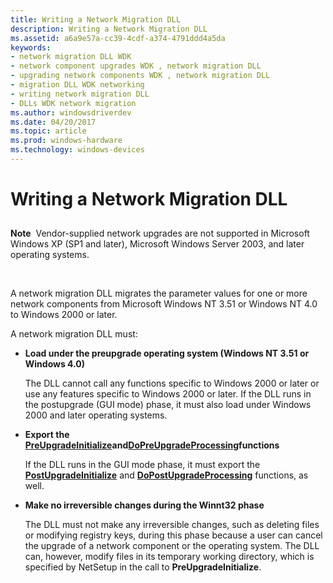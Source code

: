 ```yaml
---
title: Writing a Network Migration DLL
description: Writing a Network Migration DLL
ms.assetid: a6a9e57a-cc39-4cdf-a374-4791ddd4a5da
keywords:
- network migration DLL WDK
- network component upgrades WDK , network migration DLL
- upgrading network components WDK , network migration DLL
- migration DLL WDK networking
- writing network migration DLL
- DLLs WDK network migration
ms.author: windowsdriverdev
ms.date: 04/20/2017
ms.topic: article
ms.prod: windows-hardware
ms.technology: windows-devices
---
```


# Writing a Network Migration DLL


## <a href="" id="ddk-writing-a-network-migration-dll-ng"></a>


**Note**  Vendor-supplied network upgrades are not supported in Microsoft Windows XP (SP1 and later), Microsoft Windows Server 2003, and later operating systems.

 

A network migration DLL migrates the parameter values for one or more network components from Microsoft Windows NT 3.51 or Windows NT 4.0 to Windows 2000 or later.

A network migration DLL must:

-   **Load under the preupgrade operating system (Windows NT 3.51 or Windows 4.0)**

    The DLL cannot call any functions specific to Windows 2000 or later or use any features specific to Windows 2000 or later. If the DLL runs in the postupgrade (GUI mode) phase, it must also load under Windows 2000 and later operating systems.

-   **Export the** [**PreUpgradeInitialize**](https://msdn.microsoft.com/library/windows/hardware/ff562439)**and**[**DoPreUpgradeProcessing**](https://msdn.microsoft.com/library/windows/hardware/ff545634)**functions**

    If the DLL runs in the GUI mode phase, it must export the [**PostUpgradeInitialize**](https://msdn.microsoft.com/library/windows/hardware/ff562410) and [**DoPostUpgradeProcessing**](https://msdn.microsoft.com/library/windows/hardware/ff545629) functions, as well.

-   **Make no irreversible changes during the Winnt32 phase**

    The DLL must not make any irreversible changes, such as deleting files or modifying registry keys, during this phase because a user can cancel the upgrade of a network component or the operating system. The DLL can, however, modify files in its temporary working directory, which is specified by NetSetup in the call to **PreUpgradeInitialize**.

 

 





